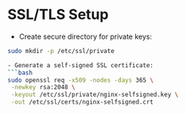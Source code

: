 # SSL/TLS Setup

- Create secure directory for private keys:
```bash
sudo mkdir -p /etc/ssl/private

- Generate a self-signed SSL certificate:
```bash
sudo openssl req -x509 -nodes -days 365 \
 -newkey rsa:2048 \
 -keyout /etc/ssl/private/nginx-selfsigned.key \
 -out /etc/ssl/certs/nginx-selfsigned.crt

